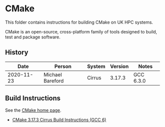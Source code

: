 CMake
=====

This folder contains instructions for building CMake on UK HPC systems.

CMake is an open-source, cross-platform family of tools designed to build, test and package software.

History
-------

 Date | Person | System | Version | Notes
 ---- | ------ | ------ | ------- | -----
 2020-11-23 | Michael Bareford | Cirrus | 3.17.3 | GCC 6.3.0

Build Instructions
------------------

See the [CMake home page](https://cmake.org/).

* [CMake 3.17.3 Cirrus Build Instructions (GCC 6)](build_cmake_3.17.3_cirrus_gcc6.md)
